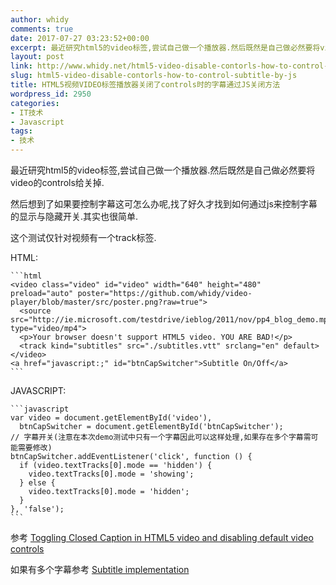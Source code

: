 ```yaml
---
author: whidy
comments: true
date: 2017-07-27 03:23:52+00:00
excerpt: 最近研究html5的video标签,尝试自己做一个播放器.然后既然是自己做必然要将video的controls给关掉.那我们该如何控制字幕的显示和隐藏了呢?
layout: post
link: http://www.whidy.net/html5-video-disable-contorls-how-to-control-subtitle-by-js.html
slug: html5-video-disable-contorls-how-to-control-subtitle-by-js
title: HTML5视频VIDEO标签播放器关闭了controls时的字幕通过JS关闭方法
wordpress_id: 2950
categories:
- IT技术
- Javascript
tags:
- 技术
---
```


最近研究html5的video标签,尝试自己做一个播放器.然后既然是自己做必然要将video的controls给关掉.

然后想到了如果要控制字幕这可怎么办呢,找了好久才找到如何通过js来控制字幕的显示与隐藏开关.其实也很简单.

这个测试仅针对视频有一个track标签.

HTML:

    
    ```html
    <video class="video" id="video" width="640" height="480" preload="auto" poster="https://github.com/whidy/video-player/blob/master/src/poster.png?raw=true">
      <source src="http://ie.microsoft.com/testdrive/ieblog/2011/nov/pp4_blog_demo.mp4" type="video/mp4">
      <p>Your browser doesn't support HTML5 video. YOU ARE BAD!</p>
      <track kind="subtitles" src="./subtitles.vtt" srclang="en" default>
    </video>
    <a href="javascript:;" id="btnCapSwitcher">Subtitle On/Off</a>
    ```


JAVASCRIPT:

    
    ```javascript
    var video = document.getElementById('video'),
      btnCapSwitcher = document.getElementById('btnCapSwitcher');
    // 字幕开关(注意在本次demo测试中只有一个字幕因此可以这样处理,如果存在多个字幕需可能需要修改)
    btnCapSwitcher.addEventListener('click', function () {
      if (video.textTracks[0].mode == 'hidden') {
        video.textTracks[0].mode = 'showing';
      } else {
        video.textTracks[0].mode = 'hidden';
      }
    }, 'false');
    ```


参考 [Toggling Closed Caption in HTML5 video and disabling default video controls](https://stackoverflow.com/questions/14916914/toggling-closed-caption-in-html5-video-and-disabling-default-video-controls)

如果有多个字幕参考 [Subtitle implementation](https://developer.mozilla.org/en-US/Apps/Fundamentals/Audio_and_video_delivery/Adding_captions_and_subtitles_to_HTML5_video#Subtitle_implementation)
